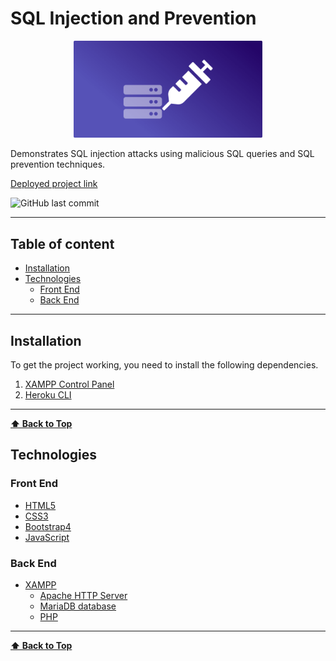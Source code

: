 # SQL Injection and Prevention

<p align="center">
<a href="https://sql-injection-and-prevention.herokuapp.com/">
<img src="./content/assets/readme/SQL-Injection.png" width="60%" alt="sql-injection-and-prevention" />
</a>
</p>

Demonstrates SQL injection attacks using malicious SQL queries and SQL prevention techniques.

[Deployed project link](https://sql-injection-and-prevention.herokuapp.com/)

![GitHub last commit](https://img.shields.io/github/last-commit/AswinBarath/sql-injection-and-prevention)

---

## Table of content

- [Installation](#Installation)
- [Technologies](#Technologies)
  - [Front End](#Front-End)
  - [Back End](#Back-End)

---

## Installation
To get the project working, you need to install the following dependencies.
1. [XAMPP Control Panel](https://www.apachefriends.org/download.html)
2. [Heroku CLI](https://devcenter.heroku.com/articles/heroku-cli)

---

**[⬆ Back to Top](#Table-of-content)**

## Technologies

### Front End

- [HTML5](https://html.com/)
- [CSS3](https://www.w3.org/Style/CSS/Overview.en.html)
- [Bootstrap4](https://getbootstrap.com/)
- [JavaScript](https://www.javascript.com/)

### Back End

- [XAMPP](https://www.apachefriends.org/download.html)
    - [Apache HTTP Server](https://httpd.apache.org/)
    - [MariaDB database](https://mariadb.com/)
    - [PHP](https://www.php.net/)

---

**[⬆ Back to Top](#Table-of-content)**